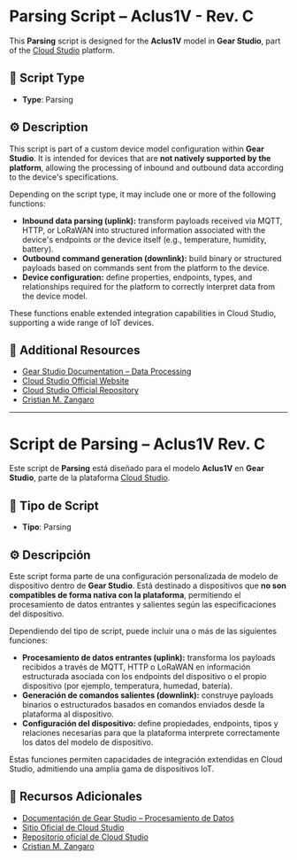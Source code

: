 
# Parsing Script – Aclus1V - Rev. C

This **Parsing** script is designed for the **Aclus1V** model in **Gear Studio**, part of the [Cloud Studio](https://www.cloud.studio/) platform.

## 🧩 Script Type

- **Type**: Parsing

## ⚙️ Description

This script is part of a custom device model configuration within **Gear Studio**. It is intended for devices that are **not natively supported by the platform**, allowing the processing of inbound and outbound data according to the device's specifications.

Depending on the script type, it may include one or more of the following functions:

- **Inbound data parsing (uplink):** transform payloads received via MQTT, HTTP, or LoRaWAN into structured information associated with the device's endpoints or the device itself (e.g., temperature, humidity, battery).
- **Outbound command generation (downlink):** build binary or structured payloads based on commands sent from the platform to the device.
- **Device configuration:** define properties, endpoints, types, and relationships required for the platform to correctly interpret data from the device model.

These functions enable extended integration capabilities in Cloud Studio, supporting a wide range of IoT devices.

## 🔗 Additional Resources

- [Gear Studio Documentation – Data Processing](https://wiki.cloud.studio/es/page/200)
- [Cloud Studio Official Website](https://www.cloud.studio/)
- [Cloud Studio Official Repository](https://github.com/CloudStudioIoT)
- [Cristian M. Zangaro](https://github.com/DarkSylver)

---

# Script de Parsing – Aclus1V Rev. C

Este script de **Parsing** está diseñado para el modelo **Aclus1V** en **Gear Studio**, parte de la plataforma [Cloud Studio](https://www.cloud.studio/).

## 🧩 Tipo de Script

- **Tipo**: Parsing

## ⚙️ Descripción

Este script forma parte de una configuración personalizada de modelo de dispositivo dentro de **Gear Studio**. Está destinado a dispositivos que **no son compatibles de forma nativa con la plataforma**, permitiendo el procesamiento de datos entrantes y salientes según las especificaciones del dispositivo.

Dependiendo del tipo de script, puede incluir una o más de las siguientes funciones:

- **Procesamiento de datos entrantes (uplink):** transforma los payloads recibidos a través de MQTT, HTTP o LoRaWAN en información estructurada asociada con los endpoints del dispositivo o el propio dispositivo (por ejemplo, temperatura, humedad, batería).
- **Generación de comandos salientes (downlink):** construye payloads binarios o estructurados basados en comandos enviados desde la plataforma al dispositivo.
- **Configuración del dispositivo:** define propiedades, endpoints, tipos y relaciones necesarias para que la plataforma interprete correctamente los datos del modelo de dispositivo.

Estas funciones permiten capacidades de integración extendidas en Cloud Studio, admitiendo una amplia gama de dispositivos IoT.

## 🔗 Recursos Adicionales

- [Documentación de Gear Studio – Procesamiento de Datos](https://wiki.cloud.studio/es/page/200)
- [Sitio Oficial de Cloud Studio](https://www.cloud.studio/)
- [Repositorio oficial de Cloud Studio](https://github.com/CloudStudioIoT)
- [Cristian M. Zangaro](https://github.com/DarkSylver)
